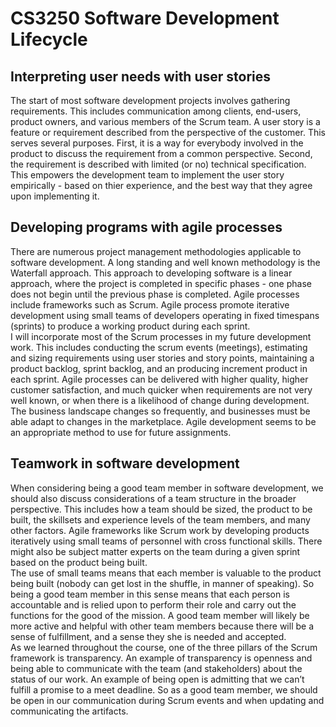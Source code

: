 # CS3250 Software Development Lifecycle
## Interpreting user needs with user stories
The start of most software development projects involves gathering requirements. This includes communication among clients, end-users, product owners, and various members of the Scrum team. A user story is a feature or requirement described from the perspective of the customer. This serves several purposes. First, it is a way for everybody involved in the product to discuss the requirement from a common perspective. Second, the requirement is described with limited (or no) technical specification. This empowers the development team to implement the user story empirically - based on thier experience, and the best way that they agree upon implementing it.

## Developing programs with agile processes
There are numerous project management methodologies applicable to software development. A long standing and well known methodology is the Waterfall approach. This approach to developing software is a linear approach, where the project is completed in specific phases - one phase does not begin until the previous phase is completed. Agile processes include frameworks such as Scrum. Agile process promote iterative development using small teams of developers operating in fixed timespans (sprints) to produce a working product during each sprint.  
I will incorporate most of the Scrum processes in my future development work. This includes conducting the scrum events (meetings), estimating and sizing requirements using user stories and story points, maintaining a product backlog, sprint backlog, and an producing increment product in each sprint. Agile processes can be delivered with higher quality, higher customer satisfaction, and much quicker when requirements are not very well known, or when there is a likelihood of change during development. The business landscape changes so frequently, and businesses must be able adapt to changes in the marketplace. Agile development seems to be an appropriate method to use for future assignments.

## Teamwork in software development
When considering being a good team member in software development, we should also discuss considerations of a team structure in the broader perspective. This includes how a team should be sized, the product to be built, the skillsets and experience levels of the team members, and many other factors. Agile frameworks like Scrum work by developing products iteratively using small teams of personnel with cross functional skills. There might also be subject matter experts on the team during a given sprint based on the product being built.  
The use of small teams means that each member is valuable to the product being built (nobody can get lost in the shuffle, in manner of speaking). So being a good team member in this sense means that each person is accountable and is relied upon to perform their role and carry out the functions for the good of the mission. A good team member will likely be more active and helpful with other team members because there will be a sense of fulfillment, and a sense they she is needed and accepted.  
As we learned throughout the course, one of the three pillars of the Scrum framework is transparency. An example of transparency is openness and being able to communicate with the team (and stakeholders) about the status of our work. An example of being open is admitting that we can’t fulfill a promise to a meet deadline. So as a good team member, we should be open in our communication during Scrum events and when updating and communicating the artifacts.
